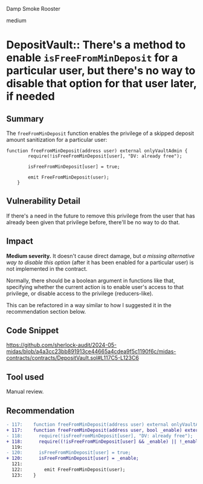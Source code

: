 Damp Smoke Rooster

medium

# DepositVault:: There's a method to enable `isFreeFromMinDeposit` for a particular user, but there's no way to disable that option for that user later, if needed

## Summary
The `freeFromMinDeposit` function enables the privilege of a skipped deposit amount sanitization for a particular user:

```solidity
function freeFromMinDeposit(address user) external onlyVaultAdmin {
        require(!isFreeFromMinDeposit[user], "DV: already free");

        isFreeFromMinDeposit[user] = true;

        emit FreeFromMinDeposit(user);
    }
```

## Vulnerability Detail
If there's a need in the future to remove this privilege from the user that has already been given that privilege before, there'll be no way to do that.

## Impact
**Medium severity.** It doesn't cause direct damage, but *a missing alternative way to disable this option* (after it has been enabled for a particular user) is not implemented in the contract.

Normally, there should be a boolean argument in functions like that, specifying whether the current action is to enable user's access to that privilege, or disable access to the privilege (reducers-like).

This can be refactored in a way similar to how I suggested it in the recommendation section below.

## Code Snippet
https://github.com/sherlock-audit/2024-05-midas/blob/a4a3cc23bb891913ce44665a4cdea9f5c1190f6c/midas-contracts/contracts/DepositVault.sol#L117C5-L123C6

## Tool used
Manual review.

## Recommendation

```diff
- 117:    function freeFromMinDeposit(address user) external onlyVaultAdmin {
+ 117:    function freeFromMinDeposit(address user, bool _enable) external onlyVaultAdmin {
- 118:      require(!isFreeFromMinDeposit[user], "DV: already free");
+ 118:      require((!isFreeFromMinDeposit[user] && _enable) || !_enable), "DV: already free");
  119:
- 120:      isFreeFromMinDeposit[user] = true;
+ 120:      isFreeFromMinDeposit[user] = _enable;
  121:
  122:        emit FreeFromMinDeposit(user);
  123:    }
```
